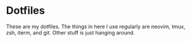 # Dotfiles

These are my dotfiles. The things in here I use regularly are neovim, tmux,
zsh, iterm, and git. Other stuff is just hanging around.
